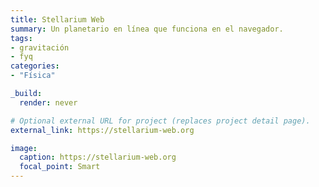 ```yaml
---
title: Stellarium Web
summary: Un planetario en línea que funciona en el navegador.
tags:
- gravitación
- fyq
categories: 
- "Física"

_build:
  render: never

# Optional external URL for project (replaces project detail page).
external_link: https://stellarium-web.org

image:
  caption: https://stellarium-web.org
  focal_point: Smart
---
```


